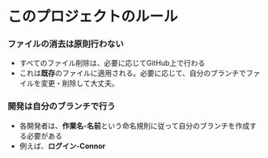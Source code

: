 # このプロジェクトのルール

### ファイルの消去は原則行わない
  - すべてのファイル削除は、必要に応じてGitHub上で行わる
  - これは**既存**のファイルに適用される。必要に応じて、自分のブランチでファイルを変更・削除して大丈夫。
### 開発は自分のブランチで行う
  - 各開発者は、**作業名-名前**という命名規則に従って自分のブランチを作成する必要がある
  - 例えば、**ログイン-Connor**

